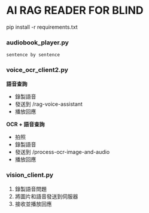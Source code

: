 # AI RAG READER FOR BLIND
pip install -r requirements.txt



### audiobook_player.py

    sentence by sentence

### voice_ocr_client2.py

**語音查詢**

* 錄製語音
* 發送到 /rag-voice-assistant
* 播放回應


**OCR + 語音查詢**

* 拍照
* 錄製語音
* 發送到 /process-ocr-image-and-audio
* 播放回應

### vision_client.py

1. 錄製語音問題
2. 將圖片和語音發送到伺服器
3. 接收並播放回應
